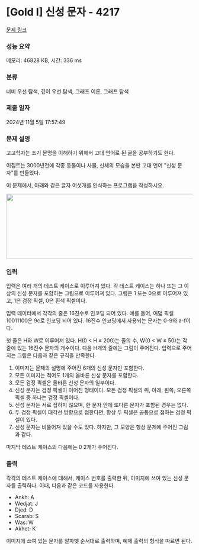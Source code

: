 # [Gold I] 신성 문자 - 4217 

[문제 링크](https://www.acmicpc.net/problem/4217) 

### 성능 요약

메모리: 46828 KB, 시간: 336 ms

### 분류

너비 우선 탐색, 깊이 우선 탐색, 그래프 이론, 그래프 탐색

### 제출 일자

2024년 11월 5일 17:57:49

### 문제 설명

<p>고고학자는 초기 문명을 이해하기 위해서 고대 언어로 된 글을 공부하기도 한다.</p>

<p>이집트는 3000년전에 각종 동물이나 사물, 신체의 모습을 본딴 고대 언어 "신성 문자"를 만들었다.</p>

<p>이 문제에서, 아래와 같은 글자 여섯개를 인식하는 프로그램을 작성하시오.</p>

<p><img alt="" src="https://www.acmicpc.net/upload/images/egypt.png" style="height:175px; width:563px"></p>

### 입력 

 <p>입력은 여러 개의 테스트 케이스로 이루어져 있다. 각 테스트 케이스는 하나 또는 그 이상의 신성 문자를 포함하는 그림으로 이루어져 있다. 그림은 1 또는 0으로 이루어져 있고, 1은 검정 픽셀, 0은 흰색 픽셀이다.</p>

<p>입력 데이터에서 각각의 줄은 16진수로 인코딩 되어 있다. 예를 들어, 여덟 픽셀 10011100은 9c로 인코딩 되어 있다. 16진수 인코딩에서 사용되는 문자는 0-9와 a-f이다.</p>

<p>첫 줄은 H와 W로 이루어져 있다. H(0 < H ≤ 200)는 줄의 수, W(0 < W ≤ 50)는 각 줄에 있는 16진수 문자의 개수이다. 다음 H개의 줄에는 그림이 주어진다. 입력으로 주어지는 그림은 다음과 같은 규칙을 만족한다.</p>

<ol>
	<li>이미지는 문제의 설명에 주어진 6개의 신성 문자만 포함한다.</li>
	<li>모든 이미지는 적어도 1개의 올바른 신성 문자를 포함한다.</li>
	<li>모든 검정 픽셀은 올바른 신성 문자의 일부이다.</li>
	<li>신성 문자는 검정 픽셀이 이어진 형태이다. 모든 검정 픽셀의 위, 아래, 왼쪽, 오른쪽 픽셀 중 하나는 검정 픽셀이다.</li>
	<li>신성 문자는 서로 접하지 않으며, 한 문자 안에 또다른 문자가 포함된 경우는 없다.</li>
	<li>두 검정 픽셀이 대각선 방향으로 접한다면, 항상 두 픽셀은 공통으로 접하는 검정 픽셀이 있다.</li>
	<li>신성 문자는 비뚤어져 있을 수도 있다. 하지만, 그 모양은 항상 문제에 주어진 그림과 같다.</li>
</ol>

<p>마지막 테스트 케이스의 다음에는 0 2개가 주어진다.</p>

### 출력 

 <p>각각의 테스트 케이스에 대해서, 케이스 번호를 출력한 뒤, 이미지에 쓰여 있는 신성 문자를 출력하나. 이때, 다음과 같은 코드를 사용한다.</p>

<ul>
	<li>Ankh: A</li>
	<li>Wedjat: J</li>
	<li>Djed: D</li>
	<li>Scarab: S</li>
	<li>Was: W</li>
	<li>Akhet: K</li>
</ul>

<p>이미지에 쓰여 있는 문자를 알파벳 순서대로 출력하며, 예제 출력의 형식을 따르면 된다.</p>

